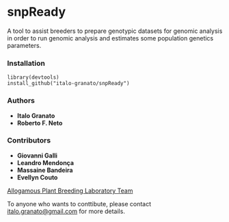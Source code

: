 # snpReady
A tool to assist breeders to prepare genotypic datasets for genomic analysis in order to run genomic analysis and estimates some population genetics parameters.

### Installation

```
library(devtools)
install_github("italo-granato/snpReady")
```

### Authors

* **Italo Granato**
* **Roberto F. Neto**

### Contributors

* **Giovanni Galli**
* **Leandro Mendonça**
* **Massaine Bandeira**
* **Evellyn Couto**

[Allogamous Plant Breeding Laboratory Team](http://www.genetica.esalq.usp.br/alogamas/index2.html)



To anyone who wants to conttibute, please contact italo.granato@gmail.com for more details.


